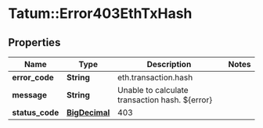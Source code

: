 # Tatum::Error403EthTxHash

## Properties
Name | Type | Description | Notes
------------ | ------------- | ------------- | -------------
**error_code** | **String** | eth.transaction.hash | 
**message** | **String** | Unable to calculate transaction hash. ${error} | 
**status_code** | [**BigDecimal**](BigDecimal.md) | 403 | 

